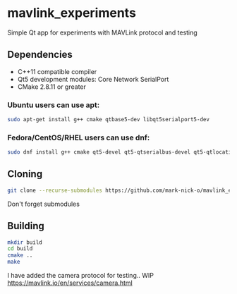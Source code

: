 # mavlink_experiments
Simple Qt app for experiments with MAVLink protocol and testing

## Dependencies
* C++11 compatible compiler
* Qt5 development modules: Core Network SerialPort
* CMake 2.8.11 or greater
  
### Ubuntu users can use apt:
```bash
sudo apt-get install g++ cmake qtbase5-dev libqt5serialport5-dev
```
### Fedora/CentOS/RHEL users can use dnf:
```bash
sudo dnf install g++ cmake qt5-devel qt5-qtserialbus-devel qt5-qtlocation
```
## Cloning
```bash
git clone --recurse-submodules https://github.com/mark-nick-o/mavlink_experiments
```
Don't forget submodules

## Building
```bash
mkdir build
cd build
cmake ..
make
```
I have added the camera protocol for testing.. WIP
https://mavlink.io/en/services/camera.html
